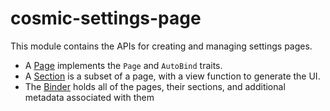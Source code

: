 # cosmic-settings-page

This module contains the APIs for creating and managing settings pages.

- A [Page](./src/lib.rs) implements the `Page` and `AutoBind` traits.
- A [Section](./src/section.rs) is a subset of a page, with a view function to generate the UI.
- The [Binder](./src/binder.rs) holds all of the pages, their sections, and additional metadata associated with them
